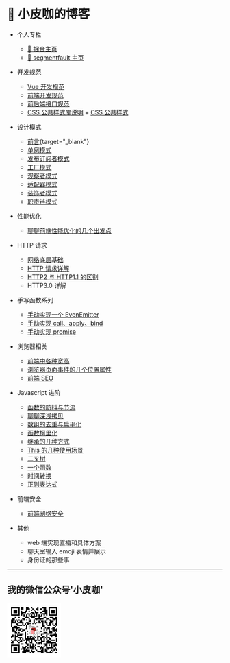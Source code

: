 # :house_with_garden: 小皮咖的博客

-   个人专栏

    -   [:rainbow: 掘金主页](https://juejin.im/user/5af17df4518825672a02e1f5/posts)
    -   [:rainbow: segmentfault 主页](https://segmentfault.com/u/suporka)

-   开发规范

    -   [Vue 开发规范](./work/Vue开发规范.md)
    -   [前端开发规范](./work/前端开发规范.md)
    -   [前后端接口规范](./work/前后端接口规范.md)
    -   [CSS 公共样式库说明](./work/CSS公共样式库.md) + [CSS 公共样式](./work/index.css)

-   设计模式

    -   [前言](./设计模式/前言.md){target="\_blank"}
    -   [单例模式](./设计模式/单例模式.md)
    -   [发布订阅者模式](./设计模式/发布订阅者模式.md)
    -   [工厂模式](./设计模式/工厂模式.md)
    -   [观察者模式](./设计模式/观察者模式.md)
    -   [适配器模式](./设计模式/适配器模式.md)
    -   [装饰者模式](./设计模式/装饰者模式.md)
    -   [职责链模式](./设计模式/职责链模式.md)

-   性能优化

    -   [聊聊前端性能优化的几个出发点](./front-ent/前端性能优化.md)

-   HTTP 请求

    -   [网络底层基础](https://github.com/zxpsuper/daily-question/blob/master/front_end/%E6%B5%8F%E8%A7%88%E5%99%A8/%E7%BD%91%E7%BB%9C%E5%BA%95%E5%B1%82%E5%9F%BA%E7%A1%80.md)
    -   [HTTP 请求详解](./front-ent/HTTP请求详解.md)
    -   [HTTP2 与 HTTP1.1 的区别](https://github.com/zxpsuper/daily-question/blob/master/front_end/%E6%B5%8F%E8%A7%88%E5%99%A8/HTTP2%E4%B8%8EHTTP1.1%E7%9A%84%E5%8C%BA%E5%88%AB.md)
    -   HTTP3.0 详解

-   手写函数系列

    -   [手动实现一个 EvenEmitter](./js/手动实现一个EventEmitter.md)
    -   [手动实现 call、apply、bind](./js/手动实现call_apply_bind.md)
    -   [手动实现 promise](./js/手动实现promise.md)

-   浏览器相关

    -   [前端中各种宽高](./front-ent/前端中各种宽高.md)
    -   [浏览器页面事件的几个位置属性](./front-ent/事件的几个位置属性.md)
    -   [前端 SEO](./front-ent/前端seo.md)

-   Javascript 进阶

    -   [函数的防抖与节流](./js/函数防抖与节流.md)
    -   [聊聊深浅拷贝](./js/聊聊深浅拷贝.md)
    -   [数组的去重与扁平化](./js/数组的去重与扁平化.md)
    -   [函数柯里化](./js/函数柯里化.md)
    -   [继承的几种方式](./js/继承的几种方式.md)
    -   [This 的几种使用场景](./js/this的几种使用场景.md)
    -   [二叉树](./js/BinaryTree.js)
    -   [一个函数](./js/一个函数.md)
    -   [时间转换](./js/时间转换.md)
    -   [正则表达式](./js/正则表达式.md)

-   前端安全

    -   [前端网络安全](./front-ent/前端网络安全.md)

-   其他

    -   web 端实现直播和具体方案
    -   聊天室输入 emoji 表情并展示
    -   身份证的那些事

---

## 我的微信公众号'小皮咖'

<img src="https://raw.githubusercontent.com/zxpsuper/picture/master/suporka.jpg" width="25%" height="25%" />
